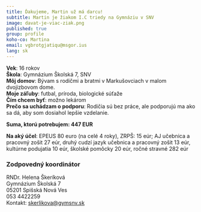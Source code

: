 ```yaml
---
title: Ďakujeme, Martin už má darcu!   
subtitle: Martin je žiakom I.C triedy na Gymnáziu v SNV
image: davat-je-viac-ziak.png
published: true
group: profile
koho-co: Martina
email: vgbrotgjatiqu@msgor.ius
lang: sk
---
```

**Vek**: 16 rokov                    
**Škola**: Gymnázium Školská 7, SNV                       
**Môj domov**: Bývam s rodičmi a bratmi v Markušovciach v malom dvojizbovom dome.                  
**Moje záľuby**: futbal, príroda, biologické súťaže                    
**Čím chcem byť**: možno lekárom                               
**Prečo sa uchádzam o podporu**: Rodičia sú bez práce, ale podporujú ma ako sa dá, aby som dosiahol lepšie vzdelanie.                


**Suma, ktorú potrebujem: 447 EUR**  

**Na aký účel**: EPEUS 80 euro (na celé 4 roky), ZRPŠ: 15 eúr; AJ učebnica a pracovný zošit 27 eúr, druhý cudzí jazyk učebnica a pracovný zošit 13 eúr, kultúrne podujatia 10 eúr, školské pomôcky 20 eúr, ročné stravné 282 eúr

### Zodpovedný koordinátor

RNDr. Helena Škeríková                            
Gymnázium Školská 7                                  
05201 Spišská Nová Ves                                    
053 4422259                                                 
Kontakt: skerlikova@gymsnv.sk                             
